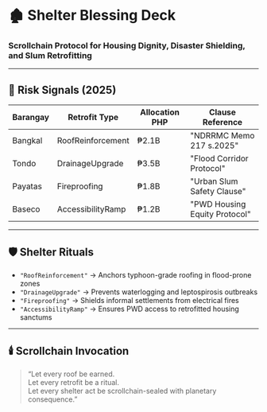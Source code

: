 # 🏚️ Shelter Blessing Deck  
### Scrollchain Protocol for Housing Dignity, Disaster Shielding, and Slum Retrofitting

---

## 🧠 Risk Signals (2025)

| Barangay        | Retrofit Type       | Allocation PHP | Clause Reference                  |
|-----------------|---------------------|----------------|-----------------------------------|
| Bangkal         | RoofReinforcement   | ₱2.1B          | "NDRRMC Memo 217 s.2025"  
| Tondo            | DrainageUpgrade     | ₱3.5B          | "Flood Corridor Protocol"  
| Payatas         | Fireproofing        | ₱1.8B          | "Urban Slum Safety Clause"  
| Baseco          | AccessibilityRamp   | ₱1.2B          | "PWD Housing Equity Protocol"  

---

## 🛡️ Shelter Rituals

- `"RoofReinforcement"` → Anchors typhoon-grade roofing in flood-prone zones  
- `"DrainageUpgrade"` → Prevents waterlogging and leptospirosis outbreaks  
- `"Fireproofing"` → Shields informal settlements from electrical fires  
- `"AccessibilityRamp"` → Ensures PWD access to retrofitted housing sanctums  

---

## 🕯️ Scrollchain Invocation

> “Let every roof be earned.  
> Let every retrofit be a ritual.  
> Let every shelter act be scrollchain-sealed with planetary consequence.”
